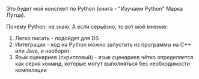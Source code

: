 Это будет мой конспект по Python (книга - "Изучаем Python" Марка Лутца).

Почему Python:
не знаю. А если серьёзно, то вот моё мнение:
1. Легко писать - подойдет для DS 
2. Интеграция - код на Python можно запустить из программы на С++ или Java, и наоборот
3. Язык сценариев (скриптовый) - язык сценариев чётко определяется как серия команд, которые могут выполняться без необходимости компиляции 

[Интересные вопросы]:https://github.com/funtastt/learning_python/blob/master/INTERESTING_QUESRIONS.md